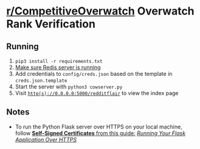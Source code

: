 # [r/CompetitiveOverwatch](https://reddit.com/r/competitiveoverwatch) Overwatch Rank Verification

## Running
1. `pip3 install -r requirements.txt`
2. [Make sure Redis server is running](https://redis.io/topics/quickstart)
3. Add credentials to `config/creds.json` based on the template in `creds.json.template`
4. Start the server with `python3 cowserver.py`
5. Visit [`http(s)://0.0.0.0:5000/redditflair`](http://0.0.0.0:5000/redditflair) to view the index page

## Notes
* To run the Python Flask server over HTTPS on your local machine, follow [**Self-Signed Certificates** from this guide:](https://blog.miguelgrinberg.com/post/running-your-flask-application-over-https) [*Running Your Flask Application Over HTTPS*](https://blog.miguelgrinberg.com/post/running-your-flask-application-over-https)